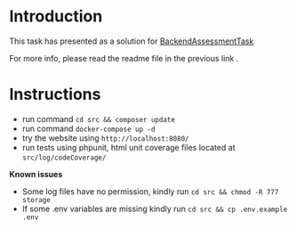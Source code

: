 # Introduction
This task has presented as a solution for [BackendAssessmentTask](https://github.com/saied-arabyads/BackendAssessmentTask)

For more info, please read the readme file in the previous link .

# Instructions

- run command `cd src && composer update`
- run command `docker-compose up -d`
- try the website using `http://localhost:8080/`
- run tests using phpunit, html unit coverage files located at `src/log/codeCoverage/`

**Known issues**
- Some log files have no permission, kindly run `cd src && chmod -R 777 storage`
- If some .env variables are missing kindly run `cd src && cp .env.example .env`

